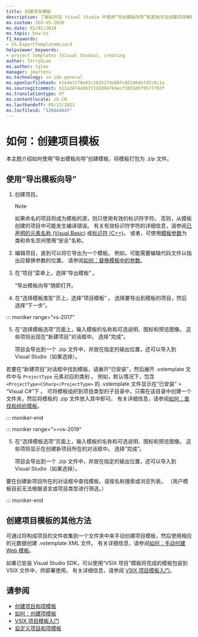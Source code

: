 ```yaml
---
title: 创建项目模板
description: 了解如何在 Visual Studio 中使用“导出模板向导”和其他方法创建项目模板。
ms.custom: SEO-VS-2020
ms.date: 01/02/2018
ms.topic: how-to
f1_keywords:
- VS.ExportTemplateWizard
helpviewer_keywords:
- project templates [Visual Studio], creating
author: TerryGLee
ms.author: tglee
manager: jmartens
ms.technology: vs-ide-general
ms.openlocfilehash: e1e4a31f0e82c262527da80fc85246de7d7c6c1a
ms.sourcegitcommit: b12a38744db371d2894769ecf305585f9577792f
ms.translationtype: HT
ms.contentlocale: zh-CN
ms.lasthandoff: 09/13/2021
ms.locfileid: "126644447"
---
```

# <a name="how-to-create-project-templates"></a>如何：创建项目模板

本主题介绍如何使用“导出模板向导”创建模板，将模板打包为 .zip 文件。

## <a name="use-the-export-template-wizard"></a>使用“导出模板向导”

1. 创建项目。

    > [!NOTE]
    > 如果命名的项目将成为模板的源，则只使用有效的标识符字符。 否则，从模板创建的项目中可能发生编译错误。 有关有效标识符字符的详细信息，请参阅[已声明的元素名称 (Visual Basic)](/dotnet/visual-basic/programming-guide/language-features/declared-elements/declared-element-names) 或[标识符 (C++)](/cpp/cpp/identifiers-cpp)。 或者，可使用[模板参数](../ide/template-parameters.md)为类和命名空间使用“安全”名称。

2. 编辑项目，直到可以将它导出为一个模板。 例如，可能需要编辑代码文件以指出应替换参数的位置。 请参阅[如何：替换模板中的参数](../ide/how-to-substitute-parameters-in-a-template.md)。

3. 在“项目”菜单上，选择“导出模板” 。

   “导出模板向导”随即打开。

4. 在“选择模板类型”页上，选择“项目模板” 。 选择要导出到模板的项目，然后选择“下一步”。

::: moniker range="vs-2017"

5. 在“选择模板选项”页面上，输入模板的名称和可选说明、图标和预览图像。 这些项将出现在“新建项目”对话框中。 选择“完成”。

   项目会导出到一个 .zip 文件中，并放在指定的输出位置，还可以导入到 Visual Studio（如果选择）。

若要在“新建项目”对话框中找到模板，请展开“已安装”，然后展开 .vstemplate 文件中与 `ProjectType` 元素对应的类别 。 例如，默认情况下，包含 `<ProjectType>CSharp</ProjectType>` 的 .vstemplate 文件显示在“已安装” > “Visual C#”下 。 可将模板组织到项目类型的子目录中，只需在该目录中创建一个文件夹，然后将模板的 .zip 文件放入其中即可。 有关详细信息，请参阅[如何：查找和组织模板](../ide/how-to-locate-and-organize-project-and-item-templates.md)。

::: moniker-end

::: moniker range=">=vs-2019"

5. 在“选择模板选项”页面上，输入模板的名称和可选说明、图标和预览图像。 这些项将显示在创建新项目所在的对话框中。 选择“完成”。

   项目会导出到一个 .zip 文件中，并放在指定的输出位置，还可以导入到 Visual Studio（如果选择）。

要在创建新项目所在的对话框中查找模板，请按名称搜索或浏览列表。 （用户模板目前无法根据语言或项目类型进行筛选。）

::: moniker-end

## <a name="other-ways-to-create-project-templates"></a>创建项目模板的其他方法

可通过将构成项目的文件收集到一个文件夹中来手动创建项目模板，然后使用相应的元数据创建 .vstemplate XML 文件。 有关详细信息，请参阅[如何：手动创建 Web 模板](../ide/how-to-manually-create-web-templates.md)。

如果已安装 Visual Studio SDK，可以使用“VSIX 项目”模板将完成的模板包装到 VSIX 文件中，供部署使用。 有关详细信息，请参阅 [VSIX 项目模板入门](../extensibility/getting-started-with-the-vsix-project-template.md)。

## <a name="see-also"></a>请参阅

- [创建项目和项模板](../ide/creating-project-and-item-templates.md)
- [如何：创建项模板](../ide/how-to-create-item-templates.md)
- [VSIX 项目模板入门](../extensibility/getting-started-with-the-vsix-project-template.md)
- [自定义项目和项模板](customizing-project-and-item-templates.md)
